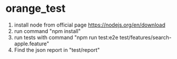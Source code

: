 # orange_test

1. install node from official page https://nodejs.org/en/download
2. run command "npm install"
3. run tests with command "npm run test:e2e test/features/search-apple.feature"
4. Find the json report in "test/report"